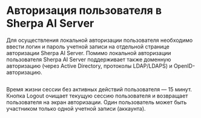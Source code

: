 # Авторизация пользователя в Sherpa AI Server

Для осуществления локальной авторизации пользователя необходимо ввести логин и пароль учетной записи на отдельной странице авторизации Sherpa AI Server.  Помимо локальной авторизации пользователя Sherpa AI Server поддерживает также доменную авторизацию (через Active Directory, протоколы LDAP/LDAPS) и OpenID-авторизацию.&#x20;

<figure><img src="https://lh7-rt.googleusercontent.com/docsz/AD_4nXeZQNhEkD5i5cDMBqccX81j5U5qE-0aElwNS2D10rUqncgHODXnhv1l6JMLZNNvoxeH82TVpbqf-VB2AonDwyX-O4mcJnS2ATjzf9DWdCpmFsaQLXqzkCmbArbSmJBe5_nP8Kl4?key=xk5qF7KD0uwXI4O1-mX7Y2Ab" alt=""><figcaption></figcaption></figure>

Время жизни сессии без активных действий пользователя — 15 минут. Кнопка Logout очищает текущую сессию пользователя и возвращает пользователя на экран авторизации. Один пользователь может быть участником только одной учетной записи (аккаунта).
